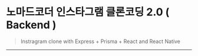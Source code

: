 # 노마드코더 인스타그램 클론코딩 2.0 ( Backend )

> Instragram clone with Express + Prisma + React and React Native

---
